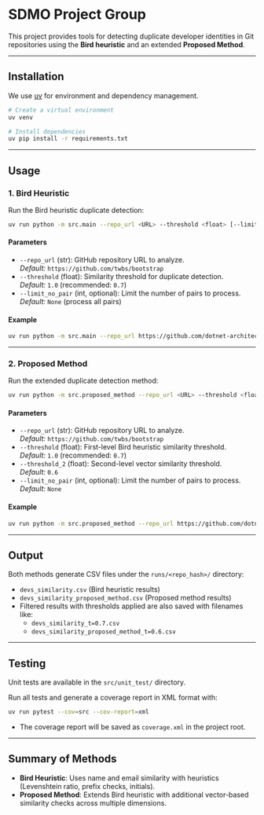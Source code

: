 # SDMO Project Group

This project provides tools for detecting duplicate developer identities in Git repositories using the **Bird heuristic** and an extended **Proposed Method**.

---

## Installation

We use [uv](https://github.com/astral-sh/uv) for environment and dependency management.

```bash
# Create a virtual environment
uv venv

# Install dependencies
uv pip install -r requirements.txt
```

---

## Usage

### 1. Bird Heuristic

Run the Bird heuristic duplicate detection:

```bash
uv run python -m src.main --repo_url <URL> --threshold <float> [--limit_no_pair <int>]
```

#### Parameters
- `--repo_url` (str): GitHub repository URL to analyze.  
  *Default:* `https://github.com/twbs/bootstrap`
- `--threshold` (float): Similarity threshold for duplicate detection.  
  *Default:* `1.0` (recommended: `0.7`)
- `--limit_no_pair` (int, optional): Limit the number of pairs to process.  
  *Default:* `None` (process all pairs)

#### Example
```bash
uv run python -m src.main --repo_url https://github.com/dotnet-architecture/eShopOnContainers --threshold 0.7
```

---

### 2. Proposed Method

Run the extended duplicate detection method:

```bash
uv run python -m src.proposed_method --repo_url <URL> --threshold <float> --threshold_2 <float> [--limit_no_pair <int>]
```

#### Parameters
- `--repo_url` (str): GitHub repository URL to analyze.  
  *Default:* `https://github.com/twbs/bootstrap`
- `--threshold` (float): First-level Bird heuristic similarity threshold.  
  *Default:* `1.0` (recommended: `0.7`)
- `--threshold_2` (float): Second-level vector similarity threshold.  
  *Default:* `0.6`
- `--limit_no_pair` (int, optional): Limit the number of pairs to process.  
  *Default:* `None`

#### Example
```bash
uv run python -m src.proposed_method --repo_url https://github.com/dotnet-architecture/eShopOnContainers --threshold 0.7 --threshold_2 0.6
```

---

## Output

Both methods generate CSV files under the `runs/<repo_hash>/` directory:
- `devs_similarity.csv` (Bird heuristic results)
- `devs_similarity_proposed_method.csv` (Proposed method results)
- Filtered results with thresholds applied are also saved with filenames like:
  - `devs_similarity_t=0.7.csv`
  - `devs_similarity_proposed_method_t=0.6.csv`

---

## Testing

Unit tests are available in the `src/unit_test/` directory.

Run all tests and generate a coverage report in XML format with:

```bash
uv run pytest --cov=src --cov-report=xml
```

- The coverage report will be saved as `coverage.xml` in the project root.

---

## Summary of Methods

- **Bird Heuristic**: Uses name and email similarity with heuristics (Levenshtein ratio, prefix checks, initials).
- **Proposed Method**: Extends Bird heuristic with additional vector-based similarity checks across multiple dimensions.
